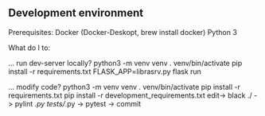 
Development environment
---

Prerequisites:
Docker (Docker-Deskopt, brew install docker)
Python 3

What do I to:

... run dev-server locally?
python3 -m venv venv
. venv/bin/activate
pip install -r requirements.txt
FLASK_APP=librasrv.py flask run

... modify code?
python3 -m venv venv
. venv/bin/activate
pip install -r requirements.txt
pip install -r development_requirements.txt
edit->
black ./ ->
pylint *.py tests/*.py ->
pytest ->
commit